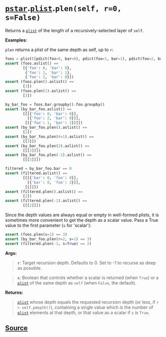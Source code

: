 # [`pstar`](./pstar.md).[`plist`](./pstar_plist.md).`plen(self, r=0, s=False)`

Returns a [`plist`](./pstar_plist.md) of the length of a recursively-selected layer of `self`.

**Examples:**

`plen` returns a plist of the same depth as self, up to `r`:
```python
foos = plist([pdict(foo=0, bar=0), pdict(foo=1, bar=1), pdict(foo=2, bar=0)])
assert (foos.aslist() ==
        [{'foo': 0, 'bar': 0},
         {'foo': 1, 'bar': 1},
         {'foo': 2, 'bar': 0}])
assert (foos.plen().aslist() ==
        [3])
assert (foos.plen(1).aslist() ==
        [3])

by_bar_foo = foos.bar.groupby().foo.groupby()
assert (by_bar_foo.aslist() ==
        [[[{'foo': 0, 'bar': 0}],
          [{'foo': 2, 'bar': 0}]],
         [[{'foo': 1, 'bar': 1}]]])
assert (by_bar_foo.plen().aslist() ==
        [2])
assert (by_bar_foo.plen(r=1).aslist() ==
        [[3]])
assert (by_bar_foo.plen(2).aslist() ==
        [[[3]]])
assert (by_bar_foo.plen(-1).aslist() ==
        [[[3]]])

filtered = by_bar_foo.bar == 0
assert (filtered.aslist() ==
        [[[{'bar': 0, 'foo': 0}],
          [{'bar': 0, 'foo': 2}]],
         [[]]])
assert (filtered.plen().aslist() ==
        [2])
assert (filtered.plen(-1).aslist() ==
        [[[2]]])
```

Since the depth values are always equal or empty in well-formed plists, it
is sometimes more convenient to get the depth as a scalar value. Pass a True
value to the first parameter (`s` for 'scalar'):
```python
assert (foos.plen(s=1) == 3)
assert (by_bar_foo.plen(r=2, s=1) == 3)
assert (filtered.plen(-1, s=True) == 2)
```

**Args:**

>    **`r`**: Target recursion depth. Defaults to 0. Set to -1 to recurse as deep as
>       possible.

>    **`s`**: Boolean that controls whether a scalar is returned (when `True`) or a
>       [`plist`](./pstar_plist.md) of the same depth as `self` (when `False`, the default).

**Returns:**

>    [`plist`](./pstar_plist.md) whose depth equals the requested recursion depth (or less, if
>    `r > self.pdepth()`), containing a single value which is the number of
>    [`plist`](./pstar_plist.md) elements at that depth, or that value as a scalar if `s` is `True`.



## [Source](../pstar/pstar.py#L5034-L5110)